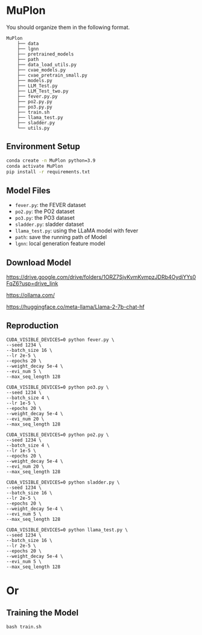 # MuPlon

You should organize them in the following format.

```
MuPlon
    ├── data
    ├── lgnn
    ├── pretrained_models
    ├── path
    ├── data_load_utils.py
    ├── cvae_models.py
    ├── cvae_pretrain_small.py
    ├── models.py
    ├── LLM_Test.py
    ├── LLM_Test_two.py
    ├── fever.py.py
    ├── po2.py.py
    ├── po3.py.py
    ├── train.sh
    ├── llama_test.py
    ├── sladder.py
    └── utils.py
```

## Environment Setup
```bash
conda create -n MuPlon python=3.9
conda activate MuPlon
pip install -r requirements.txt
```

## Model Files

- `fever.py`: the FEVER dataset 
- `po2.py`: the PO2 dataset
- `po3.py`: the PO3 dataset
- `sladder.py`: sladder dataset
- `llama_test.py`: using the LLaMA model with fever
- `path`: save the running path of Model
- `lgnn`: local generation feature model

## Download Model

https://drive.google.com/drive/folders/1ORZ7SjvKvmKvmpzJDRb4OydiYYs0FqZ6?usp=drive_link

https://ollama.com/

https://huggingface.co/meta-llama/Llama-2-7b-chat-hf

## Reproduction

```
CUDA_VISIBLE_DEVICES=0 python fever.py \
--seed 1234 \
--batch_size 16 \
--lr 2e-5 \
--epochs 20 \
--weight_decay 5e-4 \
--evi_num 5 \
--max_seq_length 128
```

```
CUDA_VISIBLE_DEVICES=0 python po3.py \
--seed 1234 \
--batch_size 4 \
--lr 1e-5 \
--epochs 20 \
--weight_decay 5e-4 \
--evi_num 20 \
--max_seq_length 128 
```

```
CUDA_VISIBLE_DEVICES=0 python po2.py \
--seed 1234 \
--batch_size 4 \
--lr 1e-5 \
--epochs 20 \
--weight_decay 5e-4 \
--evi_num 20 \
--max_seq_length 128
```

```
CUDA_VISIBLE_DEVICES=0 python sladder.py \
--seed 1234 \
--batch_size 16 \
--lr 2e-5 \
--epochs 20 \
--weight_decay 5e-4 \
--evi_num 5 \
--max_seq_length 128
```

```
CUDA_VISIBLE_DEVICES=0 python llama_test.py \
--seed 1234 \
--batch_size 16 \
--lr 2e-5 \
--epochs 20 \
--weight_decay 5e-4 \
--evi_num 5 \
--max_seq_length 128
```
# Or

## Training the Model
```
bash train.sh
```
